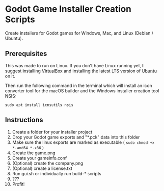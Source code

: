 # Godot Game Installer Creation Scripts
Create installers for Godot games for Windows, Mac, and Linux (Debian / Ubuntu).


## Prerequisites
This was made to run on Linux.
If you don't have Linux running yet, I suggest installing [VirtualBox](https://www.virtualbox.org) and installing the latest LTS version of [Ubuntu](https://www.ubuntu.com/download/desktop) on it.

Then run the following command in the terminal which will install an icon converter tool for the macOS builder and the Windows installer creation tool NSIS:

`sudo apt install icnsutils nsis`


## Instructions
  1. Create a folder for your installer project
  2. Drop your Godot game exports and "*.pck" data into this folder
  3. Make sure the linux exports are marked as executable ( `sudo chmod +x *.amd64 *.x86` )
  4. Create the game.png
  5. Create your gameinfo.conf
  6. (Optional) create the company.png
  7. (Optional) create a license.txt
  8. Run gui.sh or individually run build-* scripts
  9. ???
  10. Profit!
